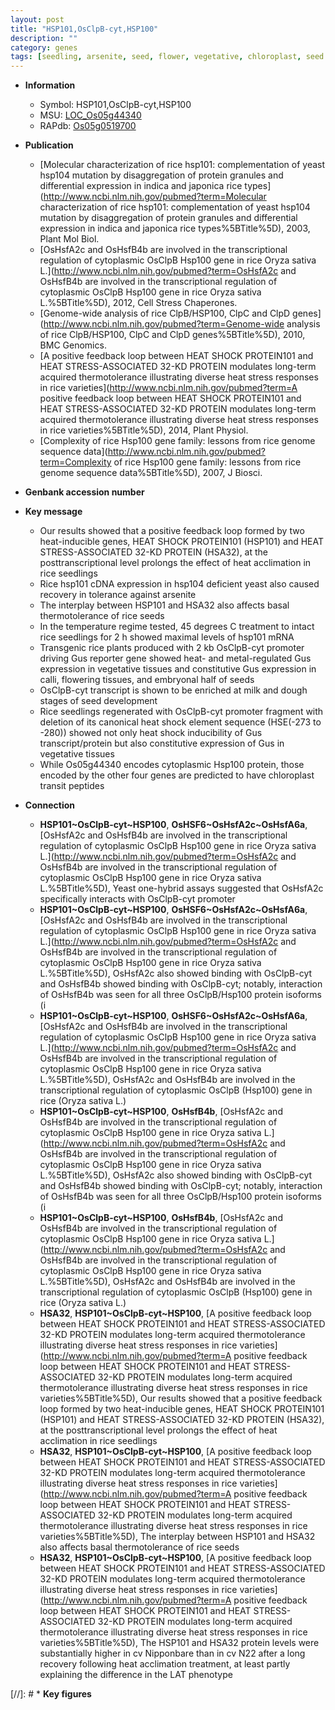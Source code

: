 ```yaml
---
layout: post
title: "HSP101,OsClpB-cyt,HSP100"
description: ""
category: genes
tags: [seedling, arsenite, seed, flower, vegetative, chloroplast, seed development, temperature]
---
```


* **Information**  
    + Symbol: HSP101,OsClpB-cyt,HSP100  
    + MSU: [LOC_Os05g44340](http://rice.uga.edu/cgi-bin/ORF_infopage.cgi?orf=LOC_Os05g44340)  
    + RAPdb: [Os05g0519700](http://rapdb.dna.affrc.go.jp/viewer/gbrowse_details/irgsp1?name=Os05g0519700)  

* **Publication**  
    + [Molecular characterization of rice hsp101: complementation of yeast hsp104 mutation by disaggregation of protein granules and differential expression in indica and japonica rice types](http://www.ncbi.nlm.nih.gov/pubmed?term=Molecular characterization of rice hsp101: complementation of yeast hsp104 mutation by disaggregation of protein granules and differential expression in indica and japonica rice types%5BTitle%5D), 2003, Plant Mol Biol.
    + [OsHsfA2c and OsHsfB4b are involved in the transcriptional regulation of cytoplasmic OsClpB Hsp100 gene in rice Oryza sativa L.](http://www.ncbi.nlm.nih.gov/pubmed?term=OsHsfA2c and OsHsfB4b are involved in the transcriptional regulation of cytoplasmic OsClpB Hsp100 gene in rice Oryza sativa L.%5BTitle%5D), 2012, Cell Stress Chaperones.
    + [Genome-wide analysis of rice ClpB/HSP100, ClpC and ClpD genes](http://www.ncbi.nlm.nih.gov/pubmed?term=Genome-wide analysis of rice ClpB/HSP100, ClpC and ClpD genes%5BTitle%5D), 2010, BMC Genomics.
    + [A positive feedback loop between HEAT SHOCK PROTEIN101 and HEAT STRESS-ASSOCIATED 32-KD PROTEIN modulates long-term acquired thermotolerance illustrating diverse heat stress responses in rice varieties](http://www.ncbi.nlm.nih.gov/pubmed?term=A positive feedback loop between HEAT SHOCK PROTEIN101 and HEAT STRESS-ASSOCIATED 32-KD PROTEIN modulates long-term acquired thermotolerance illustrating diverse heat stress responses in rice varieties%5BTitle%5D), 2014, Plant Physiol.
    + [Complexity of rice Hsp100 gene family: lessons from rice genome sequence data](http://www.ncbi.nlm.nih.gov/pubmed?term=Complexity of rice Hsp100 gene family: lessons from rice genome sequence data%5BTitle%5D), 2007, J Biosci.

* **Genbank accession number**  

* **Key message**  
    + Our results showed that a positive feedback loop formed by two heat-inducible genes, HEAT SHOCK PROTEIN101 (HSP101) and HEAT STRESS-ASSOCIATED 32-KD PROTEIN (HSA32), at the posttranscriptional level prolongs the effect of heat acclimation in rice seedlings
    + Rice hsp101 cDNA expression in hsp104 deficient yeast also caused recovery in tolerance against arsenite
    + The interplay between HSP101 and HSA32 also affects basal thermotolerance of rice seeds
    + In the temperature regime tested, 45 degrees C treatment to intact rice seedlings for 2 h showed maximal levels of hsp101 mRNA
    + Transgenic rice plants produced with 2 kb OsClpB-cyt promoter driving Gus reporter gene showed heat- and metal-regulated Gus expression in vegetative tissues and constitutive Gus expression in calli, flowering tissues, and embryonal half of seeds
    + OsClpB-cyt transcript is shown to be enriched at milk and dough stages of seed development
    + Rice seedlings regenerated with OsClpB-cyt promoter fragment with deletion of its canonical heat shock element sequence (HSE(-273 to -280)) showed not only heat shock inducibility of Gus transcript/protein but also constitutive expression of Gus in vegetative tissues
    + While Os05g44340 encodes cytoplasmic Hsp100 protein, those encoded by the other four genes are predicted to have chloroplast transit peptides

* **Connection**  
    + __HSP101~OsClpB-cyt~HSP100__, __OsHSF6~OsHsfA2c~OsHsfA6a__, [OsHsfA2c and OsHsfB4b are involved in the transcriptional regulation of cytoplasmic OsClpB Hsp100 gene in rice Oryza sativa L.](http://www.ncbi.nlm.nih.gov/pubmed?term=OsHsfA2c and OsHsfB4b are involved in the transcriptional regulation of cytoplasmic OsClpB Hsp100 gene in rice Oryza sativa L.%5BTitle%5D), Yeast one-hybrid assays suggested that OsHsfA2c specifically interacts with OsClpB-cyt promoter
    + __HSP101~OsClpB-cyt~HSP100__, __OsHSF6~OsHsfA2c~OsHsfA6a__, [OsHsfA2c and OsHsfB4b are involved in the transcriptional regulation of cytoplasmic OsClpB Hsp100 gene in rice Oryza sativa L.](http://www.ncbi.nlm.nih.gov/pubmed?term=OsHsfA2c and OsHsfB4b are involved in the transcriptional regulation of cytoplasmic OsClpB Hsp100 gene in rice Oryza sativa L.%5BTitle%5D), OsHsfA2c also showed binding with OsClpB-cyt and OsHsfB4b showed binding with OsClpB-cyt; notably, interaction of OsHsfB4b was seen for all three OsClpB/Hsp100 protein isoforms (i
    + __HSP101~OsClpB-cyt~HSP100__, __OsHSF6~OsHsfA2c~OsHsfA6a__, [OsHsfA2c and OsHsfB4b are involved in the transcriptional regulation of cytoplasmic OsClpB Hsp100 gene in rice Oryza sativa L.](http://www.ncbi.nlm.nih.gov/pubmed?term=OsHsfA2c and OsHsfB4b are involved in the transcriptional regulation of cytoplasmic OsClpB Hsp100 gene in rice Oryza sativa L.%5BTitle%5D), OsHsfA2c and OsHsfB4b are involved in the transcriptional regulation of cytoplasmic OsClpB (Hsp100) gene in rice (Oryza sativa L.)
    + __HSP101~OsClpB-cyt~HSP100__, __OsHsfB4b__, [OsHsfA2c and OsHsfB4b are involved in the transcriptional regulation of cytoplasmic OsClpB Hsp100 gene in rice Oryza sativa L.](http://www.ncbi.nlm.nih.gov/pubmed?term=OsHsfA2c and OsHsfB4b are involved in the transcriptional regulation of cytoplasmic OsClpB Hsp100 gene in rice Oryza sativa L.%5BTitle%5D), OsHsfA2c also showed binding with OsClpB-cyt and OsHsfB4b showed binding with OsClpB-cyt; notably, interaction of OsHsfB4b was seen for all three OsClpB/Hsp100 protein isoforms (i
    + __HSP101~OsClpB-cyt~HSP100__, __OsHsfB4b__, [OsHsfA2c and OsHsfB4b are involved in the transcriptional regulation of cytoplasmic OsClpB Hsp100 gene in rice Oryza sativa L.](http://www.ncbi.nlm.nih.gov/pubmed?term=OsHsfA2c and OsHsfB4b are involved in the transcriptional regulation of cytoplasmic OsClpB Hsp100 gene in rice Oryza sativa L.%5BTitle%5D), OsHsfA2c and OsHsfB4b are involved in the transcriptional regulation of cytoplasmic OsClpB (Hsp100) gene in rice (Oryza sativa L.)
    + __HSA32__, __HSP101~OsClpB-cyt~HSP100__, [A positive feedback loop between HEAT SHOCK PROTEIN101 and HEAT STRESS-ASSOCIATED 32-KD PROTEIN modulates long-term acquired thermotolerance illustrating diverse heat stress responses in rice varieties](http://www.ncbi.nlm.nih.gov/pubmed?term=A positive feedback loop between HEAT SHOCK PROTEIN101 and HEAT STRESS-ASSOCIATED 32-KD PROTEIN modulates long-term acquired thermotolerance illustrating diverse heat stress responses in rice varieties%5BTitle%5D), Our results showed that a positive feedback loop formed by two heat-inducible genes, HEAT SHOCK PROTEIN101 (HSP101) and HEAT STRESS-ASSOCIATED 32-KD PROTEIN (HSA32), at the posttranscriptional level prolongs the effect of heat acclimation in rice seedlings
    + __HSA32__, __HSP101~OsClpB-cyt~HSP100__, [A positive feedback loop between HEAT SHOCK PROTEIN101 and HEAT STRESS-ASSOCIATED 32-KD PROTEIN modulates long-term acquired thermotolerance illustrating diverse heat stress responses in rice varieties](http://www.ncbi.nlm.nih.gov/pubmed?term=A positive feedback loop between HEAT SHOCK PROTEIN101 and HEAT STRESS-ASSOCIATED 32-KD PROTEIN modulates long-term acquired thermotolerance illustrating diverse heat stress responses in rice varieties%5BTitle%5D), The interplay between HSP101 and HSA32 also affects basal thermotolerance of rice seeds
    + __HSA32__, __HSP101~OsClpB-cyt~HSP100__, [A positive feedback loop between HEAT SHOCK PROTEIN101 and HEAT STRESS-ASSOCIATED 32-KD PROTEIN modulates long-term acquired thermotolerance illustrating diverse heat stress responses in rice varieties](http://www.ncbi.nlm.nih.gov/pubmed?term=A positive feedback loop between HEAT SHOCK PROTEIN101 and HEAT STRESS-ASSOCIATED 32-KD PROTEIN modulates long-term acquired thermotolerance illustrating diverse heat stress responses in rice varieties%5BTitle%5D), The HSP101 and HSA32 protein levels were substantially higher in cv Nipponbare than in cv N22 after a long recovery following heat acclimation treatment, at least partly explaining the difference in the LAT phenotype

[//]: # * **Key figures**  


